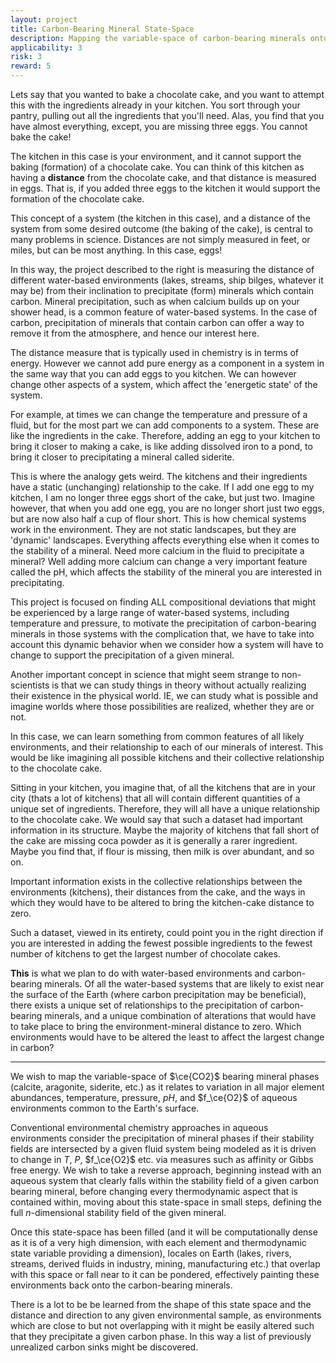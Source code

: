 ```yaml
---
layout: project
title: Carbon-Bearing Mineral State-Space
description: Mapping the variable-space of carbon-bearing minerals onto Earth's aqueous environs.
applicability: 3
risk: 3
reward: 5
---
```

Lets say that you wanted to bake a chocolate cake, and you want to attempt this with the ingredients
already in your kitchen. You sort through your pantry, pulling out all the ingredients that you'll
need. Alas, you find that you have almost everything, except, you are missing three eggs. You cannot
bake the cake!

The kitchen in this case is your environment, and it cannot support the baking (formation) of a
chocolate cake. You can think of this kitchen as having a **distance** from the chocolate cake, and
that distance is measured in eggs. That is, if you added three eggs to the kitchen it would support
the formation of the chocolate cake.

This concept of a system (the kitchen in this case), and a distance of the system from some desired
outcome (the baking of the cake), is central to many problems in science. Distances are not simply
measured in feet, or miles, but can be most anything. In this case, eggs!

In this way, the project described to the right is measuring the distance of different water-based
environments (lakes, streams, ship bilges, whatever it may be) from their inclination to precipitate
(form) minerals which contain carbon. Mineral precipitation, such as when calcium builds up on your
shower head, is a common feature of water-based systems. In the case of carbon, precipitation of
minerals that contain carbon can offer a way to remove it from the atmosphere, and hence our
interest here.

The distance measure that is typically used in chemistry is in terms of energy. However we cannot
add pure energy as a component in a system in the same way that you can add eggs to you kitchen. We
can however change other aspects of a system, which affect the 'energetic state' of the system.

For example, at times we can change the temperature and pressure of a fluid, but for the most part
we can add components to a system. These are like the ingredients in the cake. Therefore, adding an
egg to your kitchen to bring it closer to making a cake, is like adding dissolved iron to a pond, to
bring it closer to precipitating a mineral called siderite.

This is where the analogy gets weird. The kitchens and their ingredients have a static (unchanging)
relationship to the cake. If I add one egg to my kitchen, I am no longer three eggs short of the
cake, but just two. Imagine however, that when you add one egg, you are no longer short just two
eggs, but are now also half a cup of flour short. This is how chemical systems work in the
environment. They are not static landscapes, but they are 'dynamic' landscapes. Everything affects
everything else when it comes to the stability of a mineral. Need more calcium in the fluid to
precipitate a mineral? Well adding more calcium can change a very important feature called the pH,
which affects the stability of the mineral you are interested in precipitating.

This project is focused on finding ALL compositional deviations that might be experienced by a large
range of water-based systems, including temperature and pressure, to motivate the precipitation of
carbon-bearing minerals in those systems with the complication that, we have to take into account
this dynamic behavior when we consider how a system will have to change to support the precipitation
of a given mineral.

Another important concept in science that might seem strange to non-scientists is that we can study
things in theory without actually realizing their existence in the physical world. IE, we can study
what is possible and imagine worlds where those possibilities are realized, whether they are or not.

In this case, we can learn something from common features of all likely environments, and their
relationship to each of our minerals of interest. This would be like imagining all possible kitchens
and their collective relationship to the chocolate cake.

Sitting in your kitchen, you imagine that, of all the kitchens that are in your city (thats a lot of
kitchens) that all will contain different quantities of a unique set of ingredients. Therefore, they
will all have a unique relationship to the chocolate cake. We would say that such a dataset had
important information in its structure. Maybe the majority of kitchens that fall short of the cake
are missing coca powder as it is generally a rarer ingredient. Maybe you find that, if flour is
missing, then milk is over abundant, and so on.

Important information exists in the collective relationships between the environments (kitchens),
their distances from the cake, and the ways in which they would have to be altered to bring the
kitchen-cake distance to zero.

Such a dataset, viewed in its entirety, could point you in the right direction if you are interested
in adding the fewest possible ingredients to the fewest number of kitchens to get the largest number
of chocolate cakes.

**This** is what we plan to do with water-based environments and carbon-bearing minerals.  Of all the
water-based systems that are likely to exist near the surface of the Earth (where carbon
precipitation may be beneficial), there exists a unique set of relationships to the precipitation of
carbon-bearing minerals, and a unique combination of alterations that would have to take place to
bring the environment-mineral distance to zero. Which environments would have to be altered the
least to affect the largest change in carbon?

<hr />

We wish to map the variable-space of $\ce{CO2}$ bearing mineral phases (calcite, aragonite,
siderite, etc.) as it relates to variation in all major element abundances, temperature, pressure,
$pH$, and $f_\ce{O2}$ of aqueous environments common to the Earth's surface.

Conventional environmental chemistry approaches in aqueous environments consider the precipitation
of mineral phases if their stability fields are intersected by a given fluid system being modeled as
it is driven to change in $T$, $P$, $f_\ce{O2}$ etc. via measures such as affinity or Gibbs free
energy. We wish to take a reverse approach, beginning instead with an aqueous system that clearly
falls within the stability field of a given carbon bearing mineral, before changing every
thermodynamic aspect that is contained within, moving about this state-space in small steps,
defining the full $n$-dimensional stability field of the given mineral.

Once this state-space has been filled (and it will be computationally dense as it is of a very high
dimension, with each element and thermodynamic state variable providing a dimension), locales on
Earth (lakes, rivers, streams, derived fluids in industry, mining, manufacturing etc.) that overlap
with this space or fall near to it can be pondered, effectively painting these environments back
onto the carbon-bearing minerals.

There is a lot to be be learned from the shape of this state space and the distance and direction to
any given environmental sample, as environments which are close to but not overlapping with it might
be easily altered such that they precipitate a given carbon phase. In this way a list of previously
unrealized carbon sinks might be discovered.

